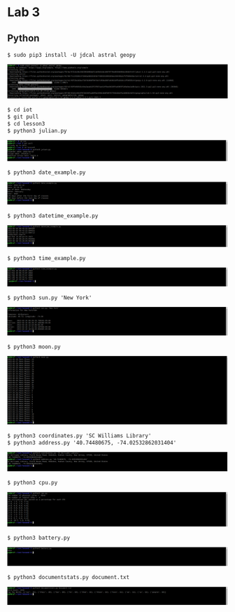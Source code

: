 # Lab 3
## Python

```ssh
$ sudo pip3 install -U jdcal astral geopy
```
![This is an image](https://github.com/Arif12467/Design-6-AIA/blob/d17252f981a6d98475089ca772ffc6d515d80525/Lab%203/Photos/pip%20install.png)

```ssh
$ cd iot
$ git pull
$ cd lesson3
$ python3 julian.py
```
![This is an image](https://github.com/Arif12467/Design-6-AIA/blob/05b8306d740f2f42fe6496d4c8d48a4f8f93753e/Lab%203/Photos/cd-julian.png)

```ssh
$ python3 date_example.py
```
![This is an image](https://github.com/Arif12467/Design-6-AIA/blob/05b8306d740f2f42fe6496d4c8d48a4f8f93753e/Lab%203/Photos/date_example.png)

```ssh
$ python3 datetime_example.py
```
![This is an image](https://github.com/Arif12467/Design-6-AIA/blob/05b8306d740f2f42fe6496d4c8d48a4f8f93753e/Lab%203/Photos/datetime_example.png)

```ssh
$ python3 time_example.py
```
![This is an image](https://github.com/Arif12467/Design-6-AIA/blob/05b8306d740f2f42fe6496d4c8d48a4f8f93753e/Lab%203/Photos/time_example.png)

```ssh
$ python3 sun.py 'New York'
```
![This is an image](https://github.com/Arif12467/Design-6-AIA/blob/05b8306d740f2f42fe6496d4c8d48a4f8f93753e/Lab%203/Photos/sun.png)

```ssh
$ python3 moon.py
```
![This is an image](https://github.com/Arif12467/Design-6-AIA/blob/05b8306d740f2f42fe6496d4c8d48a4f8f93753e/Lab%203/Photos/moon.png)

```ssh
$ python3 coordinates.py 'SC Williams Library'
$ python3 address.py '40.74480675, -74.02532862031404'
```
![This is an image](https://github.com/Arif12467/Design-6-AIA/blob/05b8306d740f2f42fe6496d4c8d48a4f8f93753e/Lab%203/Photos/coordinates-address.png)

```ssh
$ python3 cpu.py
```
![This is an image](https://github.com/Arif12467/Design-6-AIA/blob/05b8306d740f2f42fe6496d4c8d48a4f8f93753e/Lab%203/Photos/cpu.png)

```ssh
$ python3 battery.py
```
![This is an image](https://github.com/Arif12467/Design-6-AIA/blob/05b8306d740f2f42fe6496d4c8d48a4f8f93753e/Lab%203/Photos/battery.png)

```ssh
$ python3 documentstats.py document.txt
```
![This is an image](https://github.com/Arif12467/Design-6-AIA/blob/05b8306d740f2f42fe6496d4c8d48a4f8f93753e/Lab%203/Photos/documentstats.png)

